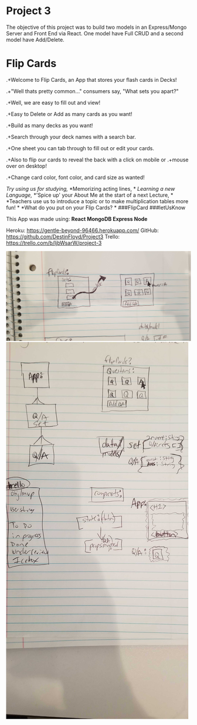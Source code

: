 # Project 3 

The objective of this project was to build two models in an Express/Mongo Server and Front End via React. One model have Full CRUD and a second model have Add/Delete.

# Flip Cards


.+Welcome to Flip Cards, an App that stores your flash cards in Decks! 

.+"Well thats pretty common..." consumers say, "What sets you apart?"

.+Well, we are easy to fill out and view! 

.+Easy to Delete or Add as many cards as you want!

.+Build as many decks as you want!

.+Search through your deck names with a search bar.

.+One sheet you can tab through to fill out or edit your cards. 

.+Also to flip our cards to reveal the back with a click on mobile or 
.+mouse over on desktop! 

.+Change card color, font color, and card size as wanted!


*Try using us for studying,*
*Memorizing acting lines, *
*Learning a new Language,*
*'Spice up' your About Me at the start of a next Lecture, *
*Teachers use us to introduce a topic or to make multiplication tables more fun! *
*What do you put on your Flip Cards? *
###FlipCard ###letUsKnow 

This App was made using: **React MongoDB Express Node**


Heroku: https://gentle-beyond-96466.herokuapp.com/
GitHub: https://github.com/DestinFloyd/Project3
Trello: https://trello.com/b/IjbWsarW/project-3


![wireframe](wireFrames/WireFrameofPro3.jpg)
![erd](wireFrames/ERD:DataPlanning.jpg)

